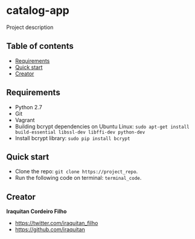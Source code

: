 # catalog-app
Project description

## Table of contents
* [Requirements](#requirements)
* [Quick start](#quick-start)
* [Creator](#creator)

## Requirements
* Python 2.7
* Git
* Vagrant
* Building bcrypt dependencies on Ubuntu Linux: `sudo apt-get install build-essential libssl-dev libffi-dev python-dev`
* Install bcrypt library: `sudo pip install bcrypt`

## Quick start 
* Clone the repo: `git clone https://project_repo`.
* Run the following code on terminal: `terminal_code`.

## Creator
**Iraquitan Cordeiro Filho**

* <https://twitter.com/iraquitan_filho>
* <https://github.com/iraquitan>